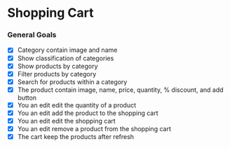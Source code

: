 # Shopping Cart

### General Goals

- [x] Category contain image and name
- [x] Show classification of categories
- [x] Show products by category
- [x] Filter products by category
- [x] Search for products within a category
- [x] The product contain image, name, price, quantity, % discount, and add button
- [x] You an edit edit the quantity of a product
- [x] You an edit add the product to the shopping cart
- [x] You an edit edit the shopping cart
- [x] You an edit remove a product from the shopping cart
- [x] The cart keep the products after refresh
